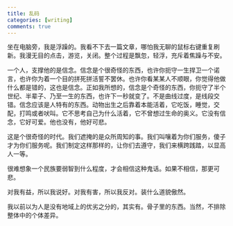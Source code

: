 ```yaml
---
title: 乱码
categories: [writing]
comments: true
---
```



坐在电脑旁，我是浮躁的。我看不下去一篇文章，哪怕我无聊的鼠标右键重复刷新。我漫无目的点击，游览，关闭。整个过程是飘忽，轻浮，充斥着焦躁与不安。

一个人，支撑他的是信念。信念是个很奇怪的东西，也许你扼守一生捍卫一个诺言，也许你为着一个目的拼死拼活誓不罢休。也许你看某某人不顺眼，你觉得他做什么都是错的，这也是信念。正如我所想的，信念是个奇怪的东西，你扼守了半个世纪、半辈子、乃至一生的东西，也许下一秒就变了。不是曲线过度，是线段交错。信念应该是人特有的东西。动物出生之后靠着本能活着，它吃饭，睡觉，交配，打鸣或者吠叫。它不思考自己为什么活着，它不曾想过生命的奥义。它没有信念，它好可爱。他也没有，他好可悲。

 

这是个很奇怪的时代。我们遮掩的是众所周知的事。我们叫嚷着为你们服务，傻子才为你们服务呢。我们制定这样那样的，让你们去遵守，我们来横跨践踏，以显高人一等。

很难想象一个民族要弱智到什么程度，才会相信这种鬼话。如果不相信，那更可悲。

对我有益，所以我说好。对我有害，所以我反对。装什么道貌傲然。

 

我以前以为人是没有地域上的优劣之分的，其实有。骨子里的东西。当然，不排除整体中的个体差异。 

